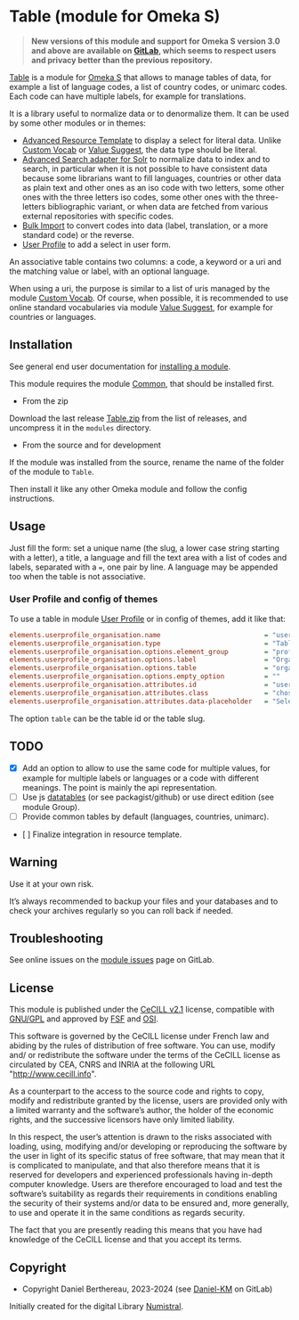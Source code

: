Table (module for Omeka S)
==========================

> __New versions of this module and support for Omeka S version 3.0 and above
> are available on [GitLab], which seems to respect users and privacy better
> than the previous repository.__

[Table] is a module for [Omeka S] that allows to manage tables of data, for
example a list of language codes, a list of country codes, or unimarc codes.
Each code can have multiple labels, for example for translations.

It is a library useful to normalize data or to denormalize them. It can be used
by some other modules or in themes:

- [Advanced Resource Template] to display a select for literal data. Unlike [Custom Vocab]
  or [Value Suggest], the data type should be literal.
- [Advanced Search adapter for Solr] to normalize data to index and to search,
  in particular when it is not possible to have consistent data because some
  librarians want to fill languages, countries or other data as plain text and
  other ones as an iso code with two letters, some other ones with the three
  letters iso codes, some other ones with the three-letters bibliographic
  variant, or when data are fetched from various external repositories with
  specific codes.
- [Bulk Import] to convert codes into data (label, translation, or a more
  standard code) or the reverse.
- [User Profile] to add a select in user form.

An associative table contains two columns: a code, a keyword or a uri and the
matching value or label, with an optional language.

When using a uri, the purpose is similar to a list of uris managed by the module
[Custom Vocab]. Of course, when possible, it is recommended to use online
standard vocabularies via module [Value Suggest], for example for countries or
languages.


Installation
------------

See general end user documentation for [installing a module].

This module requires the module [Common], that should be installed first.

* From the zip

Download the last release [Table.zip] from the list of releases, and
uncompress it in the `modules` directory.

* From the source and for development

If the module was installed from the source, rename the name of the folder of
the module to `Table`.

Then install it like any other Omeka module and follow the config instructions.


Usage
-----

Just fill the form: set a unique name (the slug, a lower case string starting
with a letter), a title, a language and fill the text area with a list of codes
and labels, separated with a `=`, one pair by line. A language may be appended
too when the table is not associative.

### User Profile and config of themes

To use a table in module [User Profile] or in config of themes, add it like that:

```ini
elements.userprofile_organisation.name                          = "userprofile_organisation"
elements.userprofile_organisation.type                          = "Table\Form\Element\TableSelect"
elements.userprofile_organisation.options.element_group         = "profile"
elements.userprofile_organisation.options.label                 = "Organisation"
elements.userprofile_organisation.options.table                 = "organisation"
elements.userprofile_organisation.options.empty_option          = ""
elements.userprofile_organisation.attributes.id                 = "userprofile_organisation"
elements.userprofile_organisation.attributes.class              = "chosen-select"
elements.userprofile_organisation.attributes.data-placeholder   = "Select an organisation…"
```

The option `table` can be the table id or the table slug.


TODO
----

- [x] Add an option to allow to use the same code for multiple values, for
      example for multiple labels or languages or a code with different
      meanings. The point is mainly the api representation.
- [ ] Use js [datatables] (or see packagist/github) or use direct edition (see
      module Group).
- [ ] Provide common tables by default (languages, countries, unimarc).
- [ ] Finalize integration in resource template.


Warning
-------

Use it at your own risk.

It’s always recommended to backup your files and your databases and to check
your archives regularly so you can roll back if needed.


Troubleshooting
---------------

See online issues on the [module issues] page on GitLab.


License
-------

This module is published under the [CeCILL v2.1] license, compatible with
[GNU/GPL] and approved by [FSF] and [OSI].

This software is governed by the CeCILL license under French law and abiding by
the rules of distribution of free software. You can use, modify and/ or
redistribute the software under the terms of the CeCILL license as circulated by
CEA, CNRS and INRIA at the following URL "http://www.cecill.info".

As a counterpart to the access to the source code and rights to copy, modify and
redistribute granted by the license, users are provided only with a limited
warranty and the software’s author, the holder of the economic rights, and the
successive licensors have only limited liability.

In this respect, the user’s attention is drawn to the risks associated with
loading, using, modifying and/or developing or reproducing the software by the
user in light of its specific status of free software, that may mean that it is
complicated to manipulate, and that also therefore means that it is reserved for
developers and experienced professionals having in-depth computer knowledge.
Users are therefore encouraged to load and test the software’s suitability as
regards their requirements in conditions enabling the security of their systems
and/or data to be ensured and, more generally, to use and operate it in the same
conditions as regards security.

The fact that you are presently reading this means that you have had knowledge
of the CeCILL license and that you accept its terms.


Copyright
---------

* Copyright Daniel Berthereau, 2023-2024 (see [Daniel-KM] on GitLab)

Initially created for the digital Library [Numistral].


[Table]: https://gitlab.com/Daniel-KM/Omeka-S-module-Table
[Omeka S]: https://omeka.org/s
[Advanced Resource Template]: https://gitlab.com/Daniel-KM/Omeka-S-module-AdvancedResourceTemplate
[Advanced Search adapter for Solr]: https://gitlab.com/Daniel-KM/Omeka-S-module-SearchSolr
[Bulk Import]: https://gitlab.com/Daniel-KM/Omeka-S-module-BulkImport
[User Profile]: https://gitlab.com/Daniel-KM/Omeka-S-module-UserProfile
[Custom Vocab]: https://omeka.org/s/modules/CustomVocab
[Value Suggest]: https://omeka.org/s/modules/ValueSuggest
[Common]: https://gitlab.com/Daniel-KM/Omeka-S-module-Common
[installing a module]: https://omeka.org/s/docs/user-manual/modules
[Table.zip]: https://github.com/Daniel-KM/Omeka-S-module-Table/releases
[datatables]: https://datatables.net
[module issues]: https://gitlab.com/Daniel-KM/Omeka-S-module-Table/issues
[CeCILL v2.1]: https://www.cecill.info/licences/Licence_CeCILL_V2.1-en.html
[GNU/GPL]: https://www.gnu.org/licenses/gpl-3.0.html
[FSF]: https://www.fsf.org
[OSI]: http://opensource.org
[Numistral]: https://numistral.fr
[GitLab]: https://gitlab.com/Daniel-KM
[Daniel-KM]: https://gitlab.com/Daniel-KM "Daniel Berthereau"
